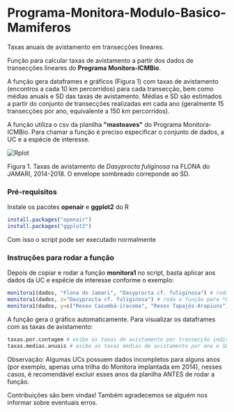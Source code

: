 # Programa-Monitora-Modulo-Basico-Mamiferos
Taxas anuais de avistamento em transecções lineares.

Função para calcular taxas de avistamento a partir dos dados de transecções lineares do **Programa Monitora-ICMBio**.

A função gera dataframes e gráficos (Figura 1) com taxas de avistamento (encontros a cada 10 km percorridos) para cada transecção, bem como médias anuais e SD das taxas de avistamento. Médias e SD são estimados a partir do conjunto de transecções realizadas em cada ano (geralmente 15 transecções por ano, equivalente a 150 km percorridos).

A função utiliza o csv da planilha **"mastoaves"** do Programa Monitora-ICMBio. Para chamar a função é preciso especificar o conjunto de dados, a UC e a espécie de interesse.


![Rplot](https://user-images.githubusercontent.com/39089964/54756509-24d49f00-4bc7-11e9-866e-6499e10a4731.jpeg)

Figura 1. Taxas de avistamento de *Dasyprocta fuliginosa* na FLONA do JAMARI, 2014-2018. O envelope sombreado correponde ao SD.


### Pré-requisitos

Instale os pacotes **openair** e **ggplot2** do R

```r
install.packages("openair")
install.packages("ggplot2")
```

Com isso o script pode ser executado normalmente


### Instruções para rodar a função

Depois de copiar e rodar a função **monitora1** no script, basta aplicar aos dados da UC e espécie de interesse conforme o exemplo:

```r
monitora1(dados, "Flona do Jamari", "Dasyprocta cf. fuliginosa") # roda a função para *D. fuliginosa* somente para Flona do Jamari
monitora1(dados, z="Dasyprocta cf. fuliginosa") # roda a função para *D. fuliginosa* incluindo todas as UCs onde a espécie ocorreu
monitora1(dados, y=c("Resex Cazumbá-iracema", "Resex Tapajós-Arapiuns"), z="Dasyprocta cf. fuliginosa") # roda a função para *D. fuliginosa* incluindo duas Resex simultaneamente
```

A função gera o gráfico automaticamente. Para visualizar os dataframes com as taxas de avistamento:
```r
taxas.por.contagem # exibe as taxas de avistamento por transecção individual
taxas.medias.anuais # exibe as taxas médias de avistamento por ano e SD 
```

Observação: Algumas UCs possuem dados incompletos para alguns anos (por exemplo, apenas uma trilha do Monitora implantada em 2014), nesses casos, é recomendável excluir esses anos da planilha ANTES de rodar a função.

Contribuições são bem vindas! Também agradecemos se alguém nos informar sobre eventuais erros.

